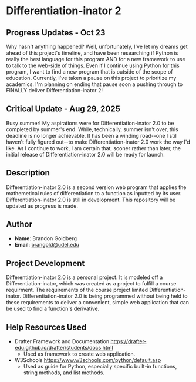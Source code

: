# Differentiation-inator 2

## Progress Updates - Oct 23
Why hasn't anything happened? Well, unfortunately, I've let my dreams get ahead of this project's timeline, and have been researching if Python is really the best language for this program AND for a new framework to use to talk to the web-side of things. Even if I continue using Python for this program, I want to find a new program that is outside of the scope of education. Currently, I've taken a pause on this project to prioritize my academics. I'm planning on ending that pause soon a pushing through to FINALLY deliver Differentiation-inator 2!

## Critical Update - Aug 29, 2025

Busy summer! My aspirations were for Differentiation-inator 2.0 to be completed by summer's end. While, technically, summer isn't over, this deadline is no longer achievable. It has been a winding road--one I still haven't fully figured out--to make Differentiation-inator 2.0 work the way I'd like. As I continue to work, I am certain that, sooner rather than later, the initial release of Differentiation-inator 2.0 will be ready for launch. 

## Description

Differentiation-inator 2.0 is a second version web program that applies the mathemetical rules of differentiation to a function as inputted by its user. Differentiation-inator 2.0 is still in development. This repository will be updated as progress is made.

## Author
* **Name**: Brandon Goldberg
* **Email**: brangold@udel.edu

## Project Development

Differentiation-inator 2.0 is a personal project. It is modeled off a Differentiation-inator, which was created as a project to fulfill a course requirment. The requirements of the course project limited Differentiation-inator. Differentiation-inator 2.0 is being programmed without being held to these requirements to deliver a convenient, simple web application that can be used to find a function's derivative. 

## Help Resources Used

* Drafter Framework and Documentation <https://drafter-edu.github.io/drafter/students/docs.html>
  * Used as framework to create web application.  
* W3Schools <https://www.w3schools.com/python/default.asp>
  * Used as guide for Python, especially specific built-in functions, string methods, and list methods.
